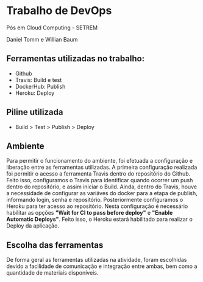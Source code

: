 # Trabalho de DevOps

Pós em Cloud Computing - SETREM

Daniel Tomm e Willian Baum

## Ferramentas utilizadas no trabalho:

*  Github
*  Travis: Build e test
*  DockerHub: Publish
*  Heroku: Deploy

## Piline utilizada
*  Build > Test > Publish > Deploy


## Ambiente

Para permitir o funcionamento do ambiente, foi efetuada a configuração e liberação entre as ferramentas utilizadas. A primeira configuração realizada foi permitir o acesso a ferramenta Travis dentro do repositório do Github. Feito isso, configuramos o Travis para identificar quando ocorrer um push dentro do repositório, e assim iniciar o Build. Ainda, dentro do Travis, houve a necessidade de configurar as variáves do docker para a etapa de publish, informando login, senha e repositório. Posteriormente configuramos o Heroku para ter acesso ao repositório. Nesta configuração é necessário habilitar as opções **"Wait for CI to pass before deploy"** e **"Enable Automatic Deploys"**. Feito isso, o Heroku estará habilitado para realizar o Deploy da aplicação.

## Escolha das ferramentas

De forma geral as ferramentas utilizadas na atividade, foram escolhidas devido a facilidade de comunicação e integração entre ambas, bem como a quantidade de materiais disponíveis.
